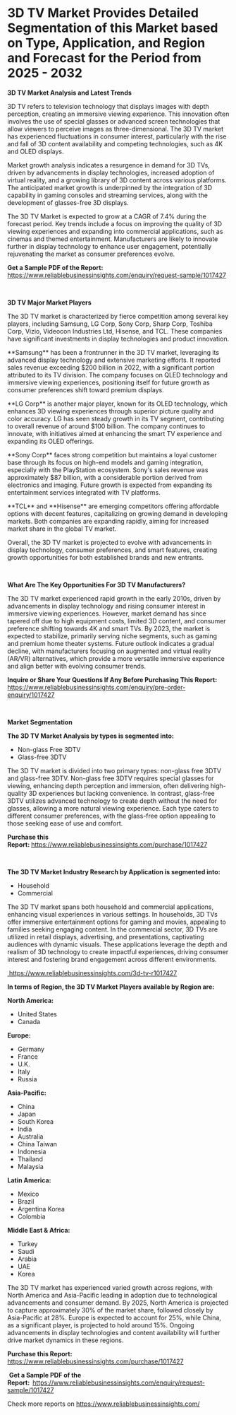 <p><h1>3D TV Market Provides Detailed Segmentation of this Market based on Type, Application, and Region and Forecast for the Period from 2025 - 2032</h1></p><p><strong>3D TV Market Analysis and Latest Trends</strong></p>
<p><p>3D TV refers to television technology that displays images with depth perception, creating an immersive viewing experience. This innovation often involves the use of special glasses or advanced screen technologies that allow viewers to perceive images as three-dimensional. The 3D TV market has experienced fluctuations in consumer interest, particularly with the rise and fall of 3D content availability and competing technologies, such as 4K and OLED displays.</p><p>Market growth analysis indicates a resurgence in demand for 3D TVs, driven by advancements in display technologies, increased adoption of virtual reality, and a growing library of 3D content across various platforms. The anticipated market growth is underpinned by the integration of 3D capability in gaming consoles and streaming services, along with the development of glasses-free 3D displays.</p><p>The 3D TV Market is expected to grow at a CAGR of 7.4% during the forecast period. Key trends include a focus on improving the quality of 3D viewing experiences and expanding into commercial applications, such as cinemas and themed entertainment. Manufacturers are likely to innovate further in display technology to enhance user engagement, potentially rejuvenating the market as consumer preferences evolve.</p></p>
<p><strong>Get a Sample PDF of the Report:&nbsp;</strong> <a href="https://www.reliablebusinessinsights.com/enquiry/request-sample/1017427?utm_campaign=3499&utm_medium=2&utm_source=Github&utm_content=ia&utm_term=10042025&utm_id=3d-tv">https://www.reliablebusinessinsights.com/enquiry/request-sample/1017427</a></p>
<p>&nbsp;</p>
<p><strong>3D TV Major Market Players</strong></p>
<p><p>The 3D TV market is characterized by fierce competition among several key players, including Samsung, LG Corp, Sony Corp, Sharp Corp, Toshiba Corp, Vizio, Videocon Industries Ltd, Hisense, and TCL. These companies have significant investments in display technologies and product innovation.</p><p>**Samsung** has been a frontrunner in the 3D TV market, leveraging its advanced display technology and extensive marketing efforts. It reported sales revenue exceeding $200 billion in 2022, with a significant portion attributed to its TV division. The company focuses on QLED technology and immersive viewing experiences, positioning itself for future growth as consumer preferences shift toward premium displays.</p><p>**LG Corp** is another major player, known for its OLED technology, which enhances 3D viewing experiences through superior picture quality and color accuracy. LG has seen steady growth in its TV segment, contributing to overall revenue of around $100 billion. The company continues to innovate, with initiatives aimed at enhancing the smart TV experience and expanding its OLED offerings.</p><p>**Sony Corp** faces strong competition but maintains a loyal customer base through its focus on high-end models and gaming integration, especially with the PlayStation ecosystem. Sony's sales revenue was approximately $87 billion, with a considerable portion derived from electronics and imaging. Future growth is expected from expanding its entertainment services integrated with TV platforms.</p><p>**TCL** and **Hisense** are emerging competitors offering affordable options with decent features, capitalizing on growing demand in developing markets. Both companies are expanding rapidly, aiming for increased market share in the global TV market.</p><p>Overall, the 3D TV market is projected to evolve with advancements in display technology, consumer preferences, and smart features, creating growth opportunities for both established brands and new entrants.</p></p>
<p>&nbsp;</p>
<p><strong>What Are The Key Opportunities For 3D TV Manufacturers?</strong></p>
<p><p>The 3D TV market experienced rapid growth in the early 2010s, driven by advancements in display technology and rising consumer interest in immersive viewing experiences. However, market demand has since tapered off due to high equipment costs, limited 3D content, and consumer preference shifting towards 4K and smart TVs. By 2023, the market is expected to stabilize, primarily serving niche segments, such as gaming and premium home theater systems. Future outlook indicates a gradual decline, with manufacturers focusing on augmented and virtual reality (AR/VR) alternatives, which provide a more versatile immersive experience and align better with evolving consumer trends.</p></p>
<p><strong>Inquire or Share Your Questions If Any Before Purchasing This Report:</strong> <a href="https://www.reliablebusinessinsights.com/enquiry/pre-order-enquiry/1017427?utm_campaign=3499&utm_medium=2&utm_source=Github&utm_content=ia&utm_term=10042025&utm_id=3d-tv">https://www.reliablebusinessinsights.com/enquiry/pre-order-enquiry/1017427</a></p>
<p>&nbsp;</p>
<p><strong>Market Segmentation</strong></p>
<p><strong>The 3D TV Market Analysis by types is segmented into:</strong></p>
<p><ul><li>Non-glass Free 3DTV</li><li>Glass-free 3DTV</li></ul></p>
<p><p>The 3D TV market is divided into two primary types: non-glass free 3DTV and glass-free 3DTV. Non-glass free 3DTV requires special glasses for viewing, enhancing depth perception and immersion, often delivering high-quality 3D experiences but lacking convenience. In contrast, glass-free 3DTV utilizes advanced technology to create depth without the need for glasses, allowing a more natural viewing experience. Each type caters to different consumer preferences, with the glass-free option appealing to those seeking ease of use and comfort.</p></p>
<p><strong>Purchase this Report:&nbsp;</strong><a href="https://www.reliablebusinessinsights.com/purchase/1017427?utm_campaign=3499&utm_medium=2&utm_source=Github&utm_content=ia&utm_term=10042025&utm_id=3d-tv">https://www.reliablebusinessinsights.com/purchase/1017427</a></p>
<p>&nbsp;</p>
<p><strong>The 3D TV Market Industry Research by Application is segmented into:</strong></p>
<p><ul><li>Household</li><li>Commercial</li></ul></p>
<p><p>The 3D TV market spans both household and commercial applications, enhancing visual experiences in various settings. In households, 3D TVs offer immersive entertainment options for gaming and movies, appealing to families seeking engaging content. In the commercial sector, 3D TVs are utilized in retail displays, advertising, and presentations, captivating audiences with dynamic visuals. These applications leverage the depth and realism of 3D technology to create impactful experiences, driving consumer interest and fostering brand engagement across different environments.</p></p>
<p><a href="https://www.reliablebusinessinsights.com/3d-tv-r1017427?utm_campaign=3499&utm_medium=2&utm_source=Github&utm_content=ia&utm_term=10042025&utm_id=3d-tv">&nbsp;https://www.reliablebusinessinsights.com/3d-tv-r1017427</a></p>
<p><strong>In terms of Region, the 3D TV Market Players available by Region are:</strong></p>
<p>
    <p> <strong> North America: </strong>
        <ul>
            <li>United States</li>
            <li>Canada</li>
        </ul>
        </p> 
    <p> <strong> Europe: </strong>
        <ul>
            <li>Germany</li>
            <li>France</li>
            <li>U.K.</li>
            <li>Italy</li>
            <li>Russia</li>
        </ul>
        </p> 
    <p> <strong> Asia-Pacific: </strong>
        <ul>
            <li>China</li>
            <li>Japan</li>
            <li>South Korea</li>
            <li>India</li>
            <li>Australia</li>
            <li>China Taiwan</li>
            <li>Indonesia</li>
            <li>Thailand</li>
            <li>Malaysia</li>
        </ul>
        </p> 
    <p> <strong> Latin America: </strong>
        <ul>
            <li>Mexico</li>
            <li>Brazil</li>
            <li>Argentina Korea</li>
            <li>Colombia</li>
        </ul>
        </p> 
    <p> <strong> Middle East & Africa: </strong>
        <ul>
            <li>Turkey</li>
            <li>Saudi</li>
            <li>Arabia</li>
            <li>UAE</li>
            <li>Korea</li>
        </ul>
    </p>
    </p>
<p><p>The 3D TV market has experienced varied growth across regions, with North America and Asia-Pacific leading in adoption due to technological advancements and consumer demand. By 2025, North America is projected to capture approximately 30% of the market share, followed closely by Asia-Pacific at 28%. Europe is expected to account for 25%, while China, as a significant player, is projected to hold around 15%. Ongoing advancements in display technologies and content availability will further drive market dynamics in these regions.</p></p>
<p><strong>Purchase this Report: </strong><a href="https://www.reliablebusinessinsights.com/purchase/1017427?utm_campaign=3499&utm_medium=2&utm_source=Github&utm_content=ia&utm_term=10042025&utm_id=3d-tv">https://www.reliablebusinessinsights.com/purchase/1017427</a></p>
<p>&nbsp;<strong>Get a Sample PDF of the Report:&nbsp;&nbsp;</strong><a href="https://www.reliablebusinessinsights.com/enquiry/request-sample/1017427?utm_campaign=3499&utm_medium=2&utm_source=Github&utm_content=ia&utm_term=10042025&utm_id=3d-tv">https://www.reliablebusinessinsights.com/enquiry/request-sample/1017427</a></p>
<p><strong></strong></p>
<p>Check more reports on <a href="https://www.reliablebusinessinsights.com/?utm_campaign=3499&utm_medium=2&utm_source=Github&utm_content=ia&utm_term=10042025&utm_id=3d-tv">https://www.reliablebusinessinsights.com/</a></p>